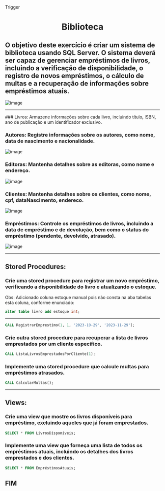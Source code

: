 Trigger <h1 align="center"> Biblioteca </h1>

## O objetivo deste exercício é criar um sistema de biblioteca usando SQL Server. O sistema deverá ser capaz de gerenciar empréstimos de livros, incluindo a verificação de disponibilidade, o registro de novos empréstimos, o cálculo de multas e a recuperação de informações sobre empréstimos atuais.
![image](https://github.com/AndreFelipefer/Biblioteca/assets/129207232/a27c901d-8b72-4983-8d16-e7cda1c00000)

<hr>
### Livros: Armazene informações sobre cada livro, incluindo título, ISBN, ano de publicação e um identificador exclusivo.

### Autores: Registre informações sobre os autores, como nome, data de nascimento e nacionalidade.
![image](https://github.com/AndreFelipefer/Biblioteca/assets/129207232/dc538041-28c2-4ff0-9de9-16541973a3ae)

### Editoras: Mantenha detalhes sobre as editoras, como nome e endereço.
![image](https://github.com/AndreFelipefer/Biblioteca/assets/129207232/6e7bef2c-4b5a-4154-8eb3-f0a09fd6424e)

### Clientes: Mantenha detalhes sobre os clientes, como nome, cpf, dataNascimento, endereco.
![image](https://github.com/AndreFelipefer/Biblioteca/assets/129207232/8c0164f8-952f-42bf-8a46-8211a40421b0)

### Empréstimos: Controle os empréstimos de livros, incluindo a data de empréstimo e de devolução, bem como o status do empréstimo (pendente, devolvido, atrasado).
![image](https://github.com/AndreFelipefer/Biblioteca/assets/129207232/64bc8c71-c331-4786-ba29-91e364f5dd3d)

<hr>

## Stored Procedures:

### Crie uma stored procedure para registrar um novo empréstimo, verificando a disponibilidade do livro e atualizando o estoque.
Obs: Adicionado coluna estoque manual pois não consta na aba tabelas esta coluna, conforme enunciado:
```SQL
alter table livro add estoque int;
````

<hr>

```SQL
CALL RegistrarEmprestimo(1, 1, '2023-10-29', '2023-11-29');

````
### Crie outra stored procedure para recuperar a lista de livros emprestados por um cliente específico.
```SQL
CALL ListaLivrosEmprestadosPorCliente(1);
```

### Implemente uma stored procedure que calcule multas para empréstimos atrasados.
```SQL
CALL CalcularMultas();
```

<hr>

## Views:

### Crie uma view que mostre os livros disponíveis para empréstimo, excluindo aqueles que já foram emprestados.
```SQL
SELECT * FROM LivrosDisponiveis;
```

### Implemente uma view que forneça uma lista de todos os empréstimos atuais, incluindo os detalhes dos livros emprestados e dos clientes.
```SQL
SELECT * FROM EmpréstimosAtuais;
```
## FIM 
